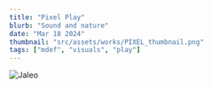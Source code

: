 ```yaml
---
title: "Pixel Play"
blurb: "Sound and nature"
date: "Mar 18 2024"
thumbnail: "src/assets/works/PIXEL_thumbnail.png"
tags: ["mdef", "visuals", "play"]
---
```


![Jaleo](/astro-sphere.jpg)

